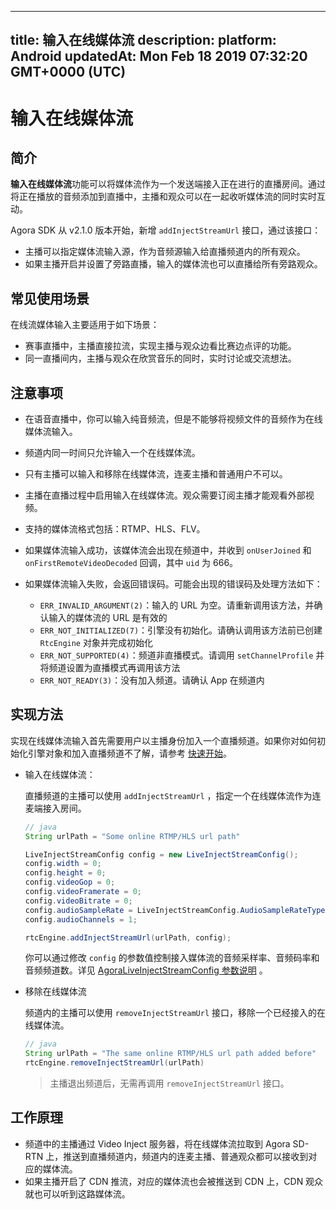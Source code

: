
---
title: 输入在线媒体流
description: 
platform: Android
updatedAt: Mon Feb 18 2019 07:32:20 GMT+0000 (UTC)
---
# 输入在线媒体流
## 简介

**输入在线媒体流**功能可以将媒体流作为一个发送端接入正在进行的直播房间。通过将正在播放的音频添加到直播中，主播和观众可以在一起收听媒体流的同时实时互动。

Agora SDK 从 v2.1.0 版本开始，新增 `addInjectStreamUrl` 接口，通过该接口：

- 主播可以指定媒体流输入源，作为音频源输入给直播频道内的所有观众。
- 如果主播开启并设置了旁路直播，输入的媒体流也可以直播给所有旁路观众。

## 常见使用场景

在线流媒体输入主要适用于如下场景：

- 赛事直播中，主播直接拉流，实现主播与观众边看比赛边点评的功能。
- 同一直播间内，主播与观众在欣赏音乐的同时，实时讨论或交流想法。

## 注意事项

- 在语音直播中，你可以输入纯音频流，但是不能够将视频文件的音频作为在线媒体流输入。
- 频道内同一时间只允许输入一个在线媒体流。
- 只有主播可以输入和移除在线媒体流，连麦主播和普通用户不可以。
- 主播在直播过程中启用输入在线媒体流。观众需要订阅主播才能观看外部视频。
- 支持的媒体流格式包括：RTMP、HLS、FLV。
- 如果媒体流输入成功，该媒体流会出现在频道中，并收到 `onUserJoined` 和 `onFirstRemoteVideoDecoded` 回调，其中 `uid` 为 666。
- 如果媒体流输入失败，会返回错误码。可能会出现的错误码及处理方法如下：

  - `ERR_INVALID_ARGUMENT(2)`：输入的 URL 为空。请重新调用该方法，并确认输入的媒体流的 URL 是有效的
  - `ERR_NOT_INITIALIZED(7)`：引擎没有初始化。请确认调用该方法前已创建 `RtcEngine` 对象并完成初始化
  - `ERR_NOT_SUPPORTED(4)`：频道非直播模式。请调用 `setChannelProfile` 并将频道设置为直播模式再调用该方法
  - `ERR_NOT_READY(3)`：没有加入频道。请确认 App 在频道内

## 实现方法

实现在线媒体流输入首先需要用户以主播身份加入一个直播频道。如果你对如何初始化引擎对象和加入直播频道不了解，请参考 [快速开始](https://docs.agora.io/cn/Audio%20Broadcast/android_video?platform=Android)。

- 输入在线媒体流：

	直播频道的主播可以使用 `addInjectStreamUrl` ，指定一个在线媒体流作为连麦端接入房间。

	```java
	// java
	String urlPath = "Some online RTMP/HLS url path"

	LiveInjectStreamConfig config = new LiveInjectStreamConfig();
	config.width = 0;
	config.height = 0;
	config.videoGop = 0;
	config.videoFramerate = 0;
	config.videoBitrate = 0;
	config.audioSampleRate = LiveInjectStreamConfig.AudioSampleRateType.TYPE_44100;        config.audioBitrate = 48;
	config.audioChannels = 1;

	rtcEngine.addInjectStreamUrl(urlPath, config);
	```

	你可以通过修改 `config` 的参数值控制接入媒体流的音频采样率、音频码率和音频频道数。详见 [AgoraLiveInjectStreamConfig 参数说明](https://docs.agora.io/cn/Audio%20Broadcast/.API%20Reference/java/classio_1_1agora_1_1rtc_1_1live_1_1_live_inject_stream_config.html) 。
	
- 移除在线媒体流

	频道内的主播可以使用 `removeInjectStreamUrl` 接口，移除一个已经接入的在线媒体流。
	
	```java
	// java
	String urlPath = "The same online RTMP/HLS url path added before"
	rtcEngine.removeInjectStreamUrl(urlPath)
	```

	> 主播退出频道后，无需再调用 `removeInjectStreamUrl` 接口。


## 工作原理
- 频道中的主播通过 Video Inject 服务器，将在线媒体流拉取到 Agora SD-RTN 上，推送到直播频道内，频道内的连麦主播、普通观众都可以接收到对应的媒体流。
- 如果主播开启了 CDN 推流，对应的媒体流也会被推送到 CDN 上，CDN 观众就也可以听到这路媒体流。

